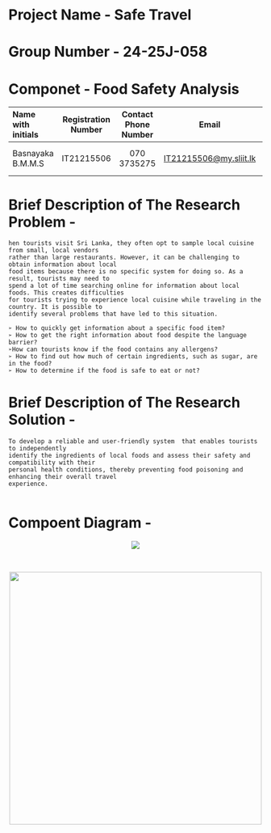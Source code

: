 

# Project Name - Safe Travel
# Group Number - 24-25J-058
# Componet     - Food Safety Analysis

| Name with initials | Registration Number | Contact Phone Number | Email                 | Badge         |
| :---               |     :---:           |          :---:       |         :---:         |       :---:   |
| Basnayaka B.M.M.S  | IT21215506          | 070 3735275          | IT21215506@my.sliit.lk| ![visitor badge](https://custom-icon-badges.demolab.com/badge/⭐-Leader-red)     |
                   


# Brief Description of  The Research Problem -
```
hen tourists visit Sri Lanka, they often opt to sample local cuisine from small, local vendors 
rather than large restaurants. However, it can be challenging to obtain information about local 
food items because there is no specific system for doing so. As a result, tourists may need to 
spend a lot of time searching online for information about local foods. This creates difficulties 
for tourists trying to experience local cuisine while traveling in the country. It is possible to 
identify several problems that have led to this situation.

➢ How to quickly get information about a specific food item?
➢ How to get the right information about food despite the language barrier?
➢How can tourists know if the food contains any allergens?
➢ How to find out how much of certain ingredients, such as sugar, are in the food?
➢ How to determine if the food is safe to eat or not?

```

# Brief Description of  The Research Solution -
```
To develop a reliable and user-friendly system  that enables tourists to independently 
identify the ingredients of local foods and assess their safety and compatibility with their 
personal health conditions, thereby preventing food poisoning and enhancing their overall travel 
experience.


```

# Compoent Diagram - 

<p align="center">
   <img src ="https://github.com/user-attachments/assets/c8b5ef15-1652-41df-91d9-8cbcaff92395">
 
</p>

<br>
 <p align="center">
<img src="https://user-images.githubusercontent.com/74038190/212749447-bfb7e725-6987-49d9-ae85-2015e3e7cc41.gif" width="500">
<p align="center">
